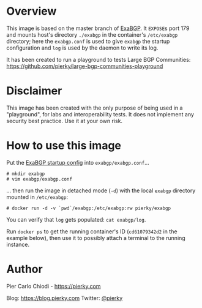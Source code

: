 # Overview

This image is based on the master branch of [ExaBGP](https://github.com/Exa-Networks/exabgp). It `EXPOSE`s port 179 and mounts host's directory `./exabgp` in the container's `/etc/exabgp` directory; here the `exabgp.conf` is used to give `exabgp` the startup configuration and `log` is used by the daemon to write its log.

It has been created to run a playground to tests Large BGP Communities: https://github.com/pierky/large-bgp-communities-playground

# Disclaimer

This image has been created with the only purpose of being used in a "playground", for labs and interoperability tests. It does not implement any security best practice. Use it at your own risk.

# How to use this image

Put the [ExaBGP startup config](https://github.com/Exa-Networks/exabgp/wiki/Controlling-ExaBGP-:-_-README-first#configuring-exabgp-to-use-your-program) into `exabgp/exabgp.conf`...

```
# mkdir exabgp
# vim exabgp/exabgp.conf
```

... then run the image in detached mode (`-d`) with the local `exabgp` directory mounted in `/etc/exabgp`:

```
# docker run -d -v `pwd`/exabgp:/etc/exabgp:rw pierky/exabgp
```

You can verify that `log` gets populated: `cat exabgp/log`.

Run `docker ps` to get the running container's ID (`cd61079342d2` in the example below), then use it to possibly attach a terminal to the running instance.

# Author

Pier Carlo Chiodi - https://pierky.com

Blog: https://blog.pierky.com Twitter: [@pierky](https://twitter.com/pierky)

